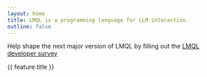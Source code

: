 ```yaml
---
layout: home
title: LMQL is a programming language for LLM interaction.
outline: false
---
```

<script setup>
import LMHero from './_components/LMHero.vue'
import LMFeature from './_components/LMFeature.vue'
import { data as features } from './features/features.data.js'
import { data as examples } from './features/examples/examples.data.js'
import LMExamples from './_components/LMExamples.vue'
</script>

<div class="banner">

Help shape the next major version of LMQL by filling out the [LMQL developer survey](https://forms.gle/pGvAicNpUhS1rAkK9)

</div>

<LMHero>
  <template v-slot:title>LMQL is a programming language for LLMs.</template>
  <template v-slot:subtitle>Robust and modular LLM prompting using <b>types, templates, constraints and an optimizing runtime.</b></template>
</LMHero>

<style>
.post {
    margin-bottom: 4rem;
}
</style>

<div v-for="feature in features" :key="feature.title">
  <LMFeature v-bind:template="feature.template" v-bind:new="feature.new">
    {{ feature.title }}
    <template v-slot:template>
      {{ feature.template }}
    </template>
    <template v-slot:description>
      <div v-html="feature.description"></div>
    </template>
    <template v-slot:code v-if="feature.snippet">
      <div v-html="feature.snippet"></div>
    </template>
  </LMFeature>
</div>

<LMExamples>
  <template v-slot:title>Explore LMQL</template>
  <template v-slot:description>LMQL is a versatile tool for leveraging the full potential of LLMs. Here are some examples of what you can do with it:</template>
</LMExamples>